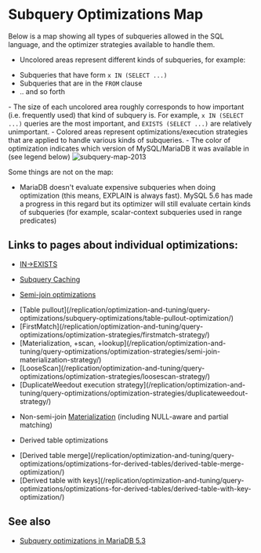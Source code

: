 # Subquery Optimizations Map

Below is a map showing all types of subqueries allowed in the SQL language, and
the optimizer strategies available to handle them.

- Uncolored areas represent different kinds of subqueries, for example:
<ul start="1"><li>Subqueries that have form <code class="fixed" style="white-space:pre-wrap">x IN (SELECT ...)</code>
</li><li>Subqueries that are in the <code class="fixed" style="white-space:pre-wrap">FROM</code> clause
</li><li>.. and so forth
</li></ul>
- The size of each uncolored area roughly corresponds to how important (i.e.
  frequently used) that kind of subquery is. For
  example, <code class="fixed" style="white-space:pre-wrap">x IN (SELECT ...)</code> queries are the most important,
  and <code class="fixed" style="white-space:pre-wrap">EXISTS (SELECT ...)</code> are relatively unimportant.
- Colored areas represent optimizations/execution strategies that are applied
  to handle various kinds of subqueries.
- The color of optimization indicates which version of MySQL/MariaDB it was
  available in (see legend below)

<img src="/kb/en/subquery-optimizations-map/+image/subquery-map-2013" alt="subquery-map-2013" title="subquery-map-2013">

Some things are not on the map:

- MariaDB doesn't evaluate expensive subqueries when doing optimization 
  (this means, EXPLAIN is always fast). MySQL 5.6 has made a progress in this regard but its optimizer will still evaluate certain kinds of subqueries (for example, scalar-context subqueries used in range predicates)

## Links to pages about individual optimizations:

- [IN-&gt;EXISTS](/kb/en/non-semi-join-subquery-optimizations/#the-in-to-exists-transformation)
- [Subquery Caching](/replication/optimization-and-tuning/query-optimizations/subquery-optimizations/subquery-cache/)

- [Semi-join optimizations](/replication/optimization-and-tuning/query-optimizations/subquery-optimizations/semi-join-subquery-optimizations/)
<ul start="1"><li>[Table pullout](/replication/optimization-and-tuning/query-optimizations/subquery-optimizations/table-pullout-optimization/)
</li><li>[FirstMatch](/replication/optimization-and-tuning/query-optimizations/optimization-strategies/firstmatch-strategy/)
</li><li>[Materialization, +scan, +lookup](/replication/optimization-and-tuning/query-optimizations/optimization-strategies/semi-join-materialization-strategy/)
</li><li>[LooseScan](/replication/optimization-and-tuning/query-optimizations/optimization-strategies/loosescan-strategy/)
</li><li>[DuplicateWeedout execution strategy](/replication/optimization-and-tuning/query-optimizations/optimization-strategies/duplicateweedout-strategy/)
</li></ul>

- Non-semi-join [Materialization](/kb/en/non-semi-join-subquery-optimizations/#materialization-for-non-correlated-in-subqueries) (including NULL-aware and partial matching)

- Derived table optimizations
<ul start="1"><li>[Derived table merge](/replication/optimization-and-tuning/query-optimizations/optimizations-for-derived-tables/derived-table-merge-optimization/)
</li><li>[Derived table with keys](/replication/optimization-and-tuning/query-optimizations/optimizations-for-derived-tables/derived-table-with-key-optimization/)
</li></ul>

## See also

- [Subquery optimizations in MariaDB 5.3](/kb/en/what-is-mariadb-53/#subquery-optimizations)